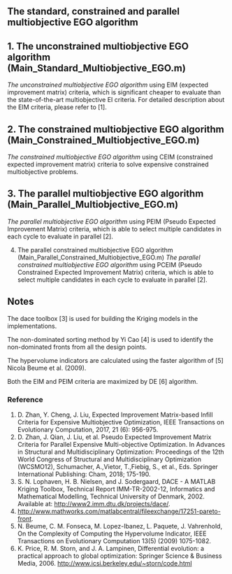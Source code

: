 ## The standard, constrained and parallel multiobjective EGO algorithm

## 1. The unconstrained multiobjective EGO algorithm (Main_Standard_Multiobjective_EGO.m)
*The unconstrained multiobjective EGO algorithm* using EIM (expected improvement matrix) criteria, which is significant cheaper to evaluate than the state-of-the-art multiobjective EI criteria. For detailed description about the EIM criteria, please refer to [1].

## 2. The constrained multiobjective EGO algorithm (Main_Constrained_Multiobjective_EGO.m)
*The constrained multiobjective EGO algorithm* using CEIM (constrained expected improvement matrix) criteria to solve expensive constrained multiobjective problems.

## 3. The parallel multiobjective EGO algorithm (Main_Parallel_Multiobjective_EGO.m)
*The parallel multiobjective EGO algorithm* using PEIM (Pseudo Expected Improvement Matrix) criteria, which is able to select multiple candidates in each cycle to evaluate in parallel [2].

4. The parallel constrained multiobjective EGO algorithm (Main_Parallel_Constrained_Multiobjective_EGO.m)
*The parallel constrained multiobjective EGO algorithm* using PCEIM (Pseudo Constrained Expected Improvement Matrix) criteria, which is able to select multiple candidates in each cycle to evaluate in parallel [2].

## Notes
The dace toolbox [3] is used for building the Kriging models in the implementations.

The non-dominated sorting method by Yi Cao [4] is used to identify the non-dominated fronts from all the design points.

The hypervolume indicators are calculated using the faster algorithm of [5] Nicola Beume et al. (2009).

Both the EIM and PEIM criteria are maximized by DE [6] algorithm.

### Reference
1. D. Zhan, Y. Cheng, J. Liu, Expected Improvement Matrix-based Infill Criteria for Expensive Multiobjective Optimization, IEEE Transactions on Evolutionary Computation, 2017, 21 (6): 956-975.
2. D. Zhan, J. Qian, J. Liu, et al. Pseudo Expected Improvement Matrix Criteria for Parallel Expensive Multi-objective Optimization. In Advances in Structural and Multidisciplinary Optimization: Proceedings of the 12th World Congress of Structural and Multidisciplinary Optimization (WCSMO12), Schumacher, A.,Vietor, T.,Fiebig, S., et al., Eds. Springer International Publishing: Cham, 2018; 175-190.
3. S. N. Lophaven, H. B. Nielsen, and J. Sodergaard, DACE - A MATLAB Kriging Toolbox, Technical Report IMM-TR-2002-12, Informatics and Mathematical Modelling, Technical University of Denmark, 2002. Available at: http://www2.imm.dtu.dk/projects/dace/.
4. http://www.mathworks.com/matlabcentral/fileexchange/17251-pareto-front.
5. N. Beume, C. M. Fonseca, M. Lopez-Ibanez, L. Paquete, J. Vahrenhold, On the Complexity of Computing the Hypervolume Indicator, IEEE Transactions on Evolutionary Computation 13(5) (2009) 1075-1082.
6. K. Price, R. M. Storn, and J. A. Lampinen, Differential evolution: a practical approach to global optimization: Springer Science & Business Media, 2006. http://www.icsi.berkeley.edu/~storn/code.html

